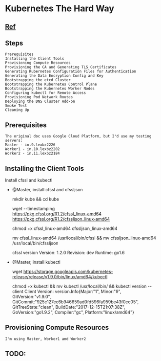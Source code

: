 # Kubernetes The Hard Way

## [Ref](https://github.com/kelseyhightower/kubernetes-the-hard-way)

## Steps

    Prerequisites
    Installing the Client Tools
    Provisioning Compute Resources
    Provisioning the CA and Generating TLS Certificates
    Generating Kubernetes Configuration Files for Authentication
    Generating the Data Encryption Config and Key
    Bootstrapping the etcd Cluster
    Bootstrapping the Kubernetes Control Plane
    Bootstrapping the Kubernetes Worker Nodes
    Configuring kubectl for Remote Access
    Provisioning Pod Network Routes
    Deploying the DNS Cluster Add-on
    Smoke Test
    Cleaning Up

## Prerequisites

    The original doc uses Google Cloud Platform, but I'd use my testing servers:
    Master - in.9.lexbz2226 
    Worker1 - in.10.lexbz2202
    Worker2 - in.11.lexbz2184

## Installing the Client Tools

Install cfssl and kubectl

* @Master, install cfssl and cfssljson

    mkdir kube && cd kube

    wget  --timestamping \
    https://pkg.cfssl.org/R1.2/cfssl_linux-amd64 \
    https://pkg.cfssl.org/R1.2/cfssljson_linux-amd64

    chmod +x cfssl_linux-amd64 cfssljson_linux-amd64

    mv cfssl_linux-amd64 /usr/local/bin/cfssl && mv cfssljson_linux-amd64 /usr/local/bin/cfssljson

    cfssl version
        Version: 1.2.0
        Revision: dev
        Runtime: go1.6

* @Master, install kubectl

    wget https://storage.googleapis.com/kubernetes-release/release/v1.9.0/bin/linux/amd64/kubectl

    chmod +x kubectl && mv kubectl /usr/local/bin/ && kubectl version --client
        Client Version: version.Info{Major:"1", Minor:"9", GitVersion:"v1.9.0", GitCommit:"925c127ec6b946659ad0fd596fa959be43f0cc05", GitTreeState:"clean", BuildDate:"2017-12-15T21:07:38Z", GoVersion:"go1.9.2", Compiler:"gc", Platform:"linux/amd64"}

## Provisioning Compute Resources

    I'm using Master, Worker1 and Worker2

## TODO:





